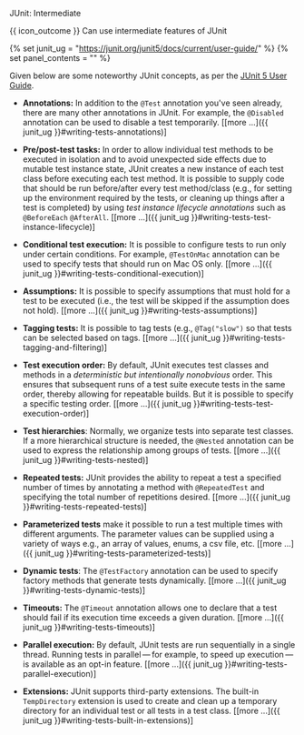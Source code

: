 <span id="title">JUnit: Intermediate</span>

<span id="prereqs"></span>

<span id="outcomes">{{ icon_outcome }} Can use intermediate features of JUnit</span>

<div id="body">

{% set junit_ug = "https://junit.org/junit5/docs/current/user-guide/" %}
{% set panel_contents = "" %}

Given below are some noteworthy JUnit concepts, as per the [JUnit 5 User Guide](https://junit.org/junit5/docs/current/user-guide/).

* **Annotations:** In addition to the `@Test` annotation you've seen already, there are many other annotations in JUnit. For example, the `@Disabled` annotation can be used to disable a test temporarily. [[more ...]({{ junit_ug }}#writing-tests-annotations)]

* **Pre/post-test tasks:** In order to allow individual test methods to be executed in isolation and to avoid unexpected side effects due to mutable test instance state, JUnit creates a new instance of each test class before executing each test method. It is possible to supply code that should be run before/after every test method/class (e.g., for setting up the environment required by the tests, or cleaning up things after a test is completed) by using _test instance lifecycle annotations_ such as `@BeforeEach` `@AfterAll`. [[more ...]({{ junit_ug }}#writing-tests-test-instance-lifecycle)]

* **Conditional test execution:** It is possible to configure tests to run only under certain conditions. For example, `@TestOnMac` annotation can be used to specify tests that should run on Mac OS only. [[more ...]({{ junit_ug }}#writing-tests-conditional-execution)]

* **Assumptions:** It is possible to specify assumptions that must hold for a test to be executed (i.e., the test will be skipped if the assumption does not hold). [[more ...]({{ junit_ug }}#writing-tests-assumptions)]

* **Tagging tests:** It is possible to tag tests (e.g., `@Tag("slow")` so that tests can be selected based on tags. [[more ...]({{ junit_ug }}#writing-tests-tagging-and-filtering)]

* **Test execution order:** By default, JUnit executes test classes and methods in a _deterministic but intentionally nonobvious_ order. This ensures that subsequent runs of a test suite execute tests in the same order, thereby allowing for repeatable builds. But it is possible to specify a specific testing order. [[more ...]({{ junit_ug }}#writing-tests-test-execution-order)]

* **Test hierarchies**: Normally, we organize tests into separate test classes. If a more hierarchical structure is needed, the `@Nested` annotation can be used to express the relationship among groups of tests. [[more ...]({{ junit_ug }}#writing-tests-nested)]

* **Repeated tests:** JUnit provides the ability to repeat a test a specified number of times by annotating a method with `@RepeatedTest` and specifying the total number of repetitions desired. [[more ...]({{ junit_ug }}#writing-tests-repeated-tests)]

* **Parameterized tests** make it possible to run a test multiple times with different arguments. The parameter values can be supplied using a variety of ways e.g., an array of values, enums, a csv file, etc. [[more ...]({{ junit_ug }}#writing-tests-parameterized-tests)]

* **Dynamic tests**: The `@TestFactory` annotation can be used to specify factory methods that generate tests dynamically. [[more ...]({{ junit_ug }}#writing-tests-dynamic-tests)]

* **Timeouts:** The `@Timeout` annotation allows one to declare that a test should fail if its execution time exceeds a given duration. [[more ...]({{ junit_ug }}#writing-tests-timeouts)]

* **Parallel execution:** By default, JUnit tests are run sequentially in a single thread. Running tests in parallel — for example, to speed up execution — is available as an opt-in feature. [[more ...]({{ junit_ug }}#writing-tests-parallel-execution)]

* **Extensions:** JUnit supports third-party extensions. The built-in `TempDirectory` extension is used to create and clean up a temporary directory for an individual test or all tests in a test class. [[more ...]({{ junit_ug }}#writing-tests-built-in-extensions)]

</div>

<div id="extras">
</div>
